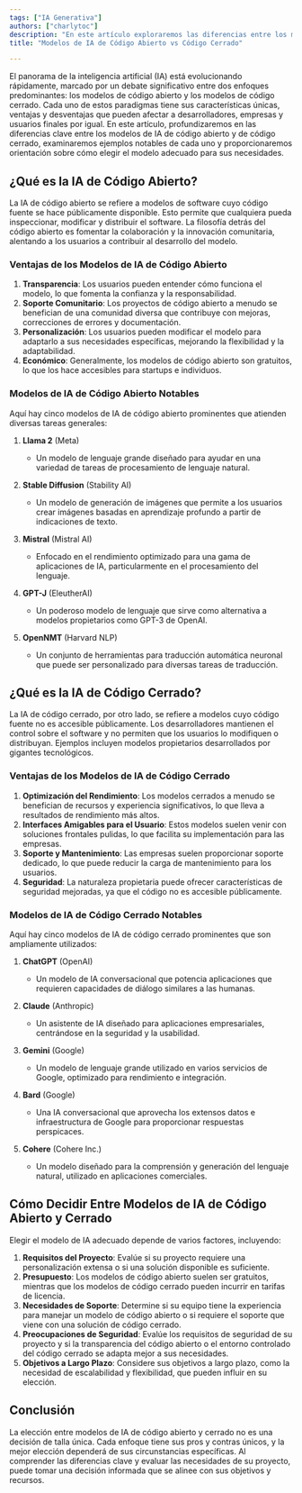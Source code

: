 ```yaml
---
tags: ["IA Generativa"]
authors: ["charlytoc"]
description: "En este artículo exploraremos las diferencias entre los modelos de IA de código abierto y de código cerrado."
title: "Modelos de IA de Código Abierto vs Código Cerrado"

---
```


El panorama de la inteligencia artificial (IA) está evolucionando rápidamente, marcado por un debate significativo entre dos enfoques predominantes: los modelos de código abierto y los modelos de código cerrado. Cada uno de estos paradigmas tiene sus características únicas, ventajas y desventajas que pueden afectar a desarrolladores, empresas y usuarios finales por igual. En este artículo, profundizaremos en las diferencias clave entre los modelos de IA de código abierto y de código cerrado, examinaremos ejemplos notables de cada uno y proporcionaremos orientación sobre cómo elegir el modelo adecuado para sus necesidades.

## ¿Qué es la IA de Código Abierto?

La IA de código abierto se refiere a modelos de software cuyo código fuente se hace públicamente disponible. Esto permite que cualquiera pueda inspeccionar, modificar y distribuir el software. La filosofía detrás del código abierto es fomentar la colaboración y la innovación comunitaria, alentando a los usuarios a contribuir al desarrollo del modelo.

### Ventajas de los Modelos de IA de Código Abierto
1. **Transparencia**: Los usuarios pueden entender cómo funciona el modelo, lo que fomenta la confianza y la responsabilidad.
2. **Soporte Comunitario**: Los proyectos de código abierto a menudo se benefician de una comunidad diversa que contribuye con mejoras, correcciones de errores y documentación.
3. **Personalización**: Los usuarios pueden modificar el modelo para adaptarlo a sus necesidades específicas, mejorando la flexibilidad y la adaptabilidad.
4. **Económico**: Generalmente, los modelos de código abierto son gratuitos, lo que los hace accesibles para startups e individuos.

### Modelos de IA de Código Abierto Notables
Aquí hay cinco modelos de IA de código abierto prominentes que atienden diversas tareas generales:

1. **Llama 2** (Meta)
   - Un modelo de lenguaje grande diseñado para ayudar en una variedad de tareas de procesamiento de lenguaje natural.
   
2. **Stable Diffusion** (Stability AI)
   - Un modelo de generación de imágenes que permite a los usuarios crear imágenes basadas en aprendizaje profundo a partir de indicaciones de texto.

3. **Mistral** (Mistral AI)
   - Enfocado en el rendimiento optimizado para una gama de aplicaciones de IA, particularmente en el procesamiento del lenguaje.

4. **GPT-J** (EleutherAI)
   - Un poderoso modelo de lenguaje que sirve como alternativa a modelos propietarios como GPT-3 de OpenAI.

5. **OpenNMT** (Harvard NLP)
   - Un conjunto de herramientas para traducción automática neuronal que puede ser personalizado para diversas tareas de traducción.

## ¿Qué es la IA de Código Cerrado?

La IA de código cerrado, por otro lado, se refiere a modelos cuyo código fuente no es accesible públicamente. Los desarrolladores mantienen el control sobre el software y no permiten que los usuarios lo modifiquen o distribuyan. Ejemplos incluyen modelos propietarios desarrollados por gigantes tecnológicos.

### Ventajas de los Modelos de IA de Código Cerrado
1. **Optimización del Rendimiento**: Los modelos cerrados a menudo se benefician de recursos y experiencia significativos, lo que lleva a resultados de rendimiento más altos.
2. **Interfaces Amigables para el Usuario**: Estos modelos suelen venir con soluciones frontales pulidas, lo que facilita su implementación para las empresas.
3. **Soporte y Mantenimiento**: Las empresas suelen proporcionar soporte dedicado, lo que puede reducir la carga de mantenimiento para los usuarios.
4. **Seguridad**: La naturaleza propietaria puede ofrecer características de seguridad mejoradas, ya que el código no es accesible públicamente.

### Modelos de IA de Código Cerrado Notables
Aquí hay cinco modelos de IA de código cerrado prominentes que son ampliamente utilizados:

1. **ChatGPT** (OpenAI)
   - Un modelo de IA conversacional que potencia aplicaciones que requieren capacidades de diálogo similares a las humanas.

2. **Claude** (Anthropic)
   - Un asistente de IA diseñado para aplicaciones empresariales, centrándose en la seguridad y la usabilidad.

3. **Gemini** (Google)
   - Un modelo de lenguaje grande utilizado en varios servicios de Google, optimizado para rendimiento e integración.

4. **Bard** (Google)
   - Una IA conversacional que aprovecha los extensos datos e infraestructura de Google para proporcionar respuestas perspicaces.

5. **Cohere** (Cohere Inc.)
   - Un modelo diseñado para la comprensión y generación del lenguaje natural, utilizado en aplicaciones comerciales.

## Cómo Decidir Entre Modelos de IA de Código Abierto y Cerrado

Elegir el modelo de IA adecuado depende de varios factores, incluyendo:

1. **Requisitos del Proyecto**: Evalúe si su proyecto requiere una personalización extensa o si una solución disponible es suficiente.
2. **Presupuesto**: Los modelos de código abierto suelen ser gratuitos, mientras que los modelos de código cerrado pueden incurrir en tarifas de licencia.
3. **Necesidades de Soporte**: Determine si su equipo tiene la experiencia para manejar un modelo de código abierto o si requiere el soporte que viene con una solución de código cerrado.
4. **Preocupaciones de Seguridad**: Evalúe los requisitos de seguridad de su proyecto y si la transparencia del código abierto o el entorno controlado del código cerrado se adapta mejor a sus necesidades.
5. **Objetivos a Largo Plazo**: Considere sus objetivos a largo plazo, como la necesidad de escalabilidad y flexibilidad, que pueden influir en su elección.

## Conclusión

La elección entre modelos de IA de código abierto y cerrado no es una decisión de talla única. Cada enfoque tiene sus pros y contras únicos, y la mejor elección dependerá de sus circunstancias específicas. Al comprender las diferencias clave y evaluar las necesidades de su proyecto, puede tomar una decisión informada que se alinee con sus objetivos y recursos.